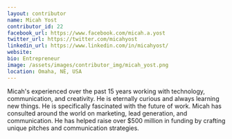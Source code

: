```yaml
---
layout: contributor
name: Micah Yost
contributor_id: 22
facebook_url: https://www.facebook.com/micah.a.yost
twitter_url: https://twitter.com/micahyost
linkedin_url: https://www.linkedin.com/in/micahyost/
website: 
bio: Entrepreneur
image: /assets/images/contributor_img/micah_yost.png
location: Omaha, NE, USA
---
```

Micah's experienced over the past 15 years working with technology, communication, and creativity. He is eternally curious and always learning new things. He is specifically fascinated with the future of work. Micah has consulted around the world on marketing, lead generation, and communication. He has helped raise over $500 million in funding by crafting unique pitches and communication strategies. 